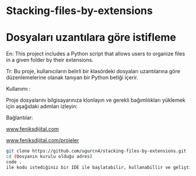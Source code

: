 # Stacking-files-by-extensions
# Dosyaları uzantılara göre istifleme
En: This project includes a Python script that allows users to organize files in a given folder by their extensions.

Tr: Bu proje, kullanıcıların belirli bir klasördeki dosyaları uzantılarına göre düzenlemelerine olanak tanıyan bir Python betiği içerir.

Kullanımı : 

Proje dosyalarını bilgisayarınıza klonlayın ve gerekli bağımlılıkları yüklemek için aşağıdaki adımları izleyin:

Bağlantılar:

www.feniksdijital.com

www.feniksdijital.com/projeler

```bash
git clone https://github.com/ugurcn4/stacking-files-by-extensions.git
cd (Dosyanın kurulu olduğu adres)
code .
ile kodu istediğiniz bir IDE ile başlatabilir, kullanabillir ve geliştirebilirsiniz.

